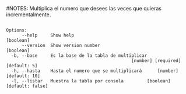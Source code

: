 #NOTES:
Multiplica el numero que desees las veces que quieras incrementalmente.

```

Options:
      --help     Show help                                             [boolean]
      --version  Show version number                                   [boolean]
  -b, --base     Es la base de la tabla de multiplicar
                                                [number] [required] [default: 5]
  -h, --hasta    Hasta el numero que se multiplicará      [number] [default: 10]
  -l, --listar   Muestra la tabla por consola         [boolean] [default: false]

```